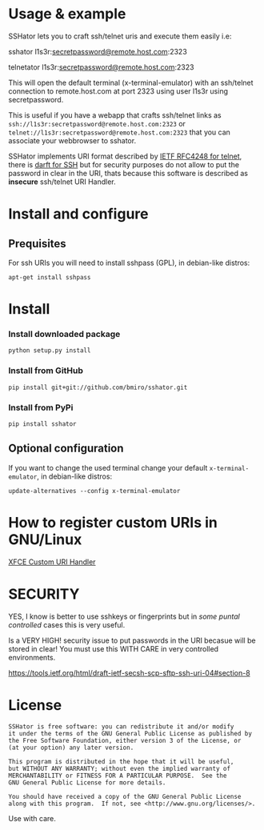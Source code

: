 # Usage & example

SSHator lets you to craft ssh/telnet uris and execute them easily i.e:

   sshator l1s3r:secretpassword@remote.host.com:2323

   telnetator l1s3r:secretpassword@remote.host.com:2323

This will open the default terminal (x-terminal-emulator) with an ssh/telnet
connection to remote.host.com at port 2323 using user l1s3r using
secretpassword.

This is useful if you have a webapp that crafts ssh/telnet links as
`ssh://l1s3r:secretpassword@remote.host.com:2323` or
`telnet://l1s3r:secretpassword@remote.host.com:2323` that you can
associate your webbrowser to sshator.

SSHator implements URI format described by [IETF RFC4248 for telnet](https://tools.ietf.org/html/rfc4248),
there is [darft for SSH](https://tools.ietf.org/html/draft-ietf-secsh-scp-sftp-ssh-uri-04)
but for security purposes do not allow to put the password in clear in the
URI, thats because this software is described as **insecure** ssh/telnet
URI Handler.

# Install and configure

## Prequisites

For ssh URIs you will need to install sshpass (GPL), in debian-like distros:

    apt-get install sshpass

# Install

### Install downloaded package

    python setup.py install


### Install from GitHub

    pip install git+git://github.com/bmiro/sshator.git

### Install from PyPi

    pip install sshator

## Optional configuration

If you want to change the used terminal change your default
`x-terminal-emulator`, in debian-like distros:
    
    update-alternatives --config x-terminal-emulator

# How to register custom URIs in GNU/Linux

[XFCE Custom URI Handler](http://edoceo.com/howto/xfce-custom-uri-handler)

# SECURITY

YES, I know is better to use sshkeys or fingerprints but in *some* *puntal*
*controlled* cases this is very useful.

Is a VERY HIGH! security issue to put passwords in the URI becasue will be
stored in clear! You must use this WITH CARE in very controlled environments.

https://tools.ietf.org/html/draft-ietf-secsh-scp-sftp-ssh-uri-04#section-8

# License

    SSHator is free software: you can redistribute it and/or modify
    it under the terms of the GNU General Public License as published by
    the Free Software Foundation, either version 3 of the License, or
    (at your option) any later version.

    This program is distributed in the hope that it will be useful,
    but WITHOUT ANY WARRANTY; without even the implied warranty of
    MERCHANTABILITY or FITNESS FOR A PARTICULAR PURPOSE.  See the
    GNU General Public License for more details.

    You should have received a copy of the GNU General Public License
    along with this program.  If not, see <http://www.gnu.org/licenses/>.



Use with care.
